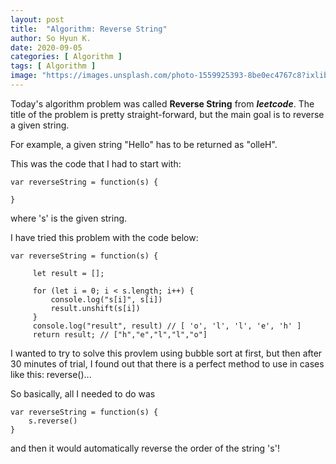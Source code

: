 ```yaml
---
layout: post
title:  "Algorithm: Reverse String"
author: So Hyun K.
date: 2020-09-05
categories: [ Algorithm ]
tags: [ Algorithm ]
image: "https://images.unsplash.com/photo-1559925393-8be0ec4767c8?ixlib=rb-1.2.1&ixid=eyJhcHBfaWQiOjEyMDd9&auto=format&fit=crop&w=1351&q=80"
---
```


Today's algorithm problem was called **Reverse String** from ***leetcode***.
The title of the problem is pretty straight-forward, but the main goal is to reverse a given string.

For example, a given string "Hello" has to be returned as "olleH".

This was the code that I had to start with:
```
var reverseString = function(s) {

}
```
where 's' is the given string.

I have tried this problem with the code below:
```
var reverseString = function(s) {
    
     let result = [];
    
     for (let i = 0; i < s.length; i++) {
         console.log("s[i]", s[i])
         result.unshift(s[i])
     }
     console.log("result", result) // [ 'o', 'l', 'l', 'e', 'h' ]
     return result; // ["h","e","l","l","o"]
```

I wanted to try to solve this provlem using bubble sort at first, but then after 30 minutes of trial, I found out that there is a perfect method to use in cases like this: reverse()...

So basically, all I needed to do was
```
var reverseString = function(s) {
    s.reverse()
}
```
and then it would automatically reverse the order of the string 's'!